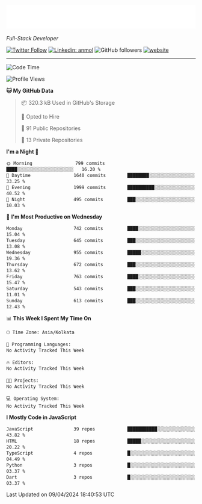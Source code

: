 <!-- START:readme-typing -->
<img src="readme-typing.svg" />
<!-- END:readme-typing -->

<p><em>Full-Stack Developer</em></p>

[![Twitter Follow](https://img.shields.io/twitter/follow/tonalmathew?style=flat)](https://twitter.com/intent/follow?screen_name=tonalmathew)
[![Linkedin: anmol](https://img.shields.io/badge/tonal-mathew?style=flat-square&logo=Linkedin&logoColor=white&link=https://www.linkedin.com/in/tonal-mathew/)](https://www.linkedin.com/in/tonal-mathew/)
![GitHub followers](https://img.shields.io/github/followers/tonalmathew?label=Follow&style=social)
[![website](https://img.shields.io/badge/Website-46a2f1.svg?&style=flat-square&logo=Google-Chrome&logoColor=white&link=http://tonalmathew.github.io/)](http://tonalmathew.github.io/)

---
<!--START_SECTION:waka-->
![Code Time](http://img.shields.io/badge/Code%20Time-1%2C324%20hrs%2051%20mins-blue)

![Profile Views](http://img.shields.io/badge/Profile%20Views-0-blue)

**🐱 My GitHub Data** 

> 📦 320.3 kB Used in GitHub's Storage 
 > 
> 💼 Opted to Hire
 > 
> 📜 91 Public Repositories 
 > 
> 🔑 13 Private Repositories 
 > 
**I'm a Night 🦉** 

```text
🌞 Morning                799 commits         ████░░░░░░░░░░░░░░░░░░░░░   16.20 % 
🌆 Daytime                1640 commits        ████████░░░░░░░░░░░░░░░░░   33.25 % 
🌃 Evening                1999 commits        ██████████░░░░░░░░░░░░░░░   40.52 % 
🌙 Night                  495 commits         ███░░░░░░░░░░░░░░░░░░░░░░   10.03 % 
```
📅 **I'm Most Productive on Wednesday** 

```text
Monday                   742 commits         ████░░░░░░░░░░░░░░░░░░░░░   15.04 % 
Tuesday                  645 commits         ███░░░░░░░░░░░░░░░░░░░░░░   13.08 % 
Wednesday                955 commits         █████░░░░░░░░░░░░░░░░░░░░   19.36 % 
Thursday                 672 commits         ███░░░░░░░░░░░░░░░░░░░░░░   13.62 % 
Friday                   763 commits         ████░░░░░░░░░░░░░░░░░░░░░   15.47 % 
Saturday                 543 commits         ███░░░░░░░░░░░░░░░░░░░░░░   11.01 % 
Sunday                   613 commits         ███░░░░░░░░░░░░░░░░░░░░░░   12.43 % 
```


📊 **This Week I Spent My Time On** 

```text
🕑︎ Time Zone: Asia/Kolkata

💬 Programming Languages: 
No Activity Tracked This Week

🔥 Editors: 
No Activity Tracked This Week

🐱‍💻 Projects: 
No Activity Tracked This Week

💻 Operating System: 
No Activity Tracked This Week
```

**I Mostly Code in JavaScript** 

```text
JavaScript               39 repos            ███████████░░░░░░░░░░░░░░   43.82 % 
HTML                     18 repos            █████░░░░░░░░░░░░░░░░░░░░   20.22 % 
TypeScript               4 repos             █░░░░░░░░░░░░░░░░░░░░░░░░   04.49 % 
Python                   3 repos             █░░░░░░░░░░░░░░░░░░░░░░░░   03.37 % 
Dart                     3 repos             █░░░░░░░░░░░░░░░░░░░░░░░░   03.37 % 
```




 Last Updated on 09/04/2024 18:40:53 UTC
<!--END_SECTION:waka-->
